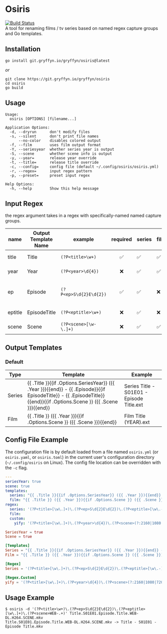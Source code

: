 # Osiris

[![Build Status](https://ci.gryffyn.io/api/badges/gryffyn/osiris/status.svg?ref=refs/heads/main)](https://ci.gryffyn.io/gryffyn/osiris)  
A tool for renaming films / tv series based on named regex capture groups and Go templates.

## Installation

`go install git.gryffyn.io/gryffyn/osiris@latest`

*or*

```shell
git clone https://git.gryffyn.io/gryffyn/osiris
cd osiris
go build
```

## Usage
```
Usage:
  osiris [OPTIONS] [filename...]

Application Options:
  -d, --dryrun      don't modify files
  -s, --silent      don't print file names
      --no-color    disables colored output
  -f, --film        uses film output format
  -Y, --seriesyear  whether series year is output
  -S, --scene       whether scene info is output
  -y, --year=       release year override
  -t, --title=      release title override
  -c, --config=     config file (default ~/.config/osiris/osiris.yml)
  -r, --regex=      input regex pattern
  -p, --preset=     preset input regex

Help Options:
  -h, --help        Show this help message
```

## Input Regex

the regex argument takes in a regex with specifically-named named capture groups.

| name    | Output Template Name | example                | required | series | film | description                 |
|---------|----------------------|------------------------|:--------:|--------|------|-----------------------------|
| title   | Title                | `(?P<title>\w+)`       |    ✅     | ✅      | ✅    | title of the series/film    |
| year    | Year                 | `(?P<year>\d{4})`      |    ❌     | ✅      | ✅    | release year                |
| ep      | Episode              | `(?P<ep>S\d{2}E\d{2})` |    ✅     | ✅      | ❌    | episode number (ex. S01E01) |
| eptitle | EpisodeTitle         | `(?P<eptitle>\w+)`     |    ❌     | ✅      | ❌    | episode title               |
| scene   | Scene                | `(?P<scene>[\w-\.]+)`  |    ❌     | ✅      | ✅    | scene / release info        |

## Output Templates

### Default

| Type   | Template                                                                                                                                                               | Example                                   |
|--------|------------------------------------------------------------------------------------------------------------------------------------------------------------------------|-------------------------------------------|
| Series | {{ .Title }}{{if .Options.SeriesYear}} ({{ .Year }}){{end}} - {{ .Episode}}{{if EpisodeTitle}} - {{ .EpisodeTitle}}{{end}}{{if .Options.Scene }} ({{ .Scene }}){{end}} | Series Title - S01E01 - Episode Title.ext |
| Film   | {{ .Title }} ({{ .Year }}){{if .Options.Scene }} ({{ .Scene }}){{end}}                                                                                                 | Film Title (YEAR).ext                     |


## Config File Example

The configuration file is by default loaded from a file named `osiris.yml` (or `osiris.yaml`, or `osiris.toml`) in the current user's configuration directory (`~/.config/osiris` on Linux). The config file location can be overridden with the `-c` flag.

```yaml
---
seriesYear: true
scene: true
templates:
  series: "{{ .Title }}{{if .Options.SeriesYear}} ({{ .Year }}){{end}} - {{ .Episode}}{{if EpisodeTitle}} - {{ .EpisodeTitle}}{{end}}{{if .Options.Scene }} ({{ .Scene }}){{end}}"
  film: "{{ .Title }} ({{ .Year }}){{if .Options.Scene }} ({{ .Scene }}){{end}}"
regex:
  series: '(?P<title>[\w\.]+)\.(?P<ep>S\d{2}E\d{2})\.(?P<eptitle>[\w\.-]+)(?P<scene>1080p.+)'
  film:
  custom:
    yify: '(?P<title>[\w\.]+)\.(?P<year>\d{4})\.(?P<scene>(?:2160|1080|720)p[\w\.]+YIFY)'
```

```toml
SeriesYear = true
Scene = true

[Templates]
Series = "{{ .Title }}{{if .Options.SeriesYear}} ({{ .Year }}){{end}} - {{ .Episode}}{{if EpisodeTitle}} - {{ .EpisodeTitle}}{{end}}{{if .Options.Scene }} ({{ .Scene }}){{end}}"
Film = "{{ .Title }} ({{ .Year }}){{if .Options.Scene }} ({{ .Scene }}){{end}}"

[Regex]
Series = '(?P<title>[\w\.]+)\.(?P<ep>S\d{2}E\d{2})\.(?P<eptitle>[\w\.-]+)(?P<scene>1080p.+)'

[Regex.Custom]
yify = '(?P<title>[\w\.]+)\.(?P<year>\d{4})\.(?P<scene>(?:2160|1080|720)p[\w\.]+YIFY)'
```

## Usage Example

```shell
$ osiris -d '(?P<title>\w+)\.(?P<ep>S\d{2}E\d{2})\.(?P<eptitle>[\w\.]+)\.(?P<scene>WEB-.+)' Title.S01E01.Episode.Title.WEB-DL.H264.SCENE.mkv
Title.S01E01.Episode.Title.WEB-DL.H264.SCENE.mkv -> Title - S01E01 - Episode Title.mkv
```
